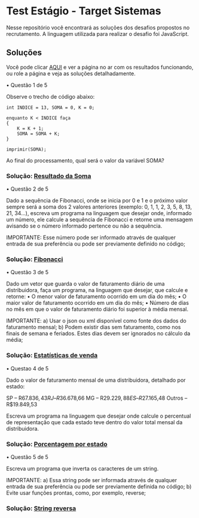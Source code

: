 # Test Estágio - Target Sistemas

Nesse repositório você encontrará as soluções dos desafios propostos no recrutamento. 
A linguagem utilizada para realizar o desafio foi JavaScript.


## Soluções

Você pode clicar [AQUI](https://alanafergs.github.io/teste-estagio-target) e ver a página no ar com os resultados funcionando, ou role a página e veja as soluções detalhadamente. 
<br/>

• Questão 1 de 5

Observe o trecho de código abaixo:

    int INDICE = 13, SOMA = 0, K = 0;

    enquanto K < INDICE faça
    {
    	K = K + 1;
    	SOMA = SOMA + K;
    }

    imprimir(SOMA);

Ao final do processamento, qual será o valor da variável SOMA?

### Solução: [Resultado da Soma](https://github.com/alanafergs/teste-estagio-target/blob/main/scripts/sumResult.js)

• Questão 2 de 5

Dado a sequência de Fibonacci, onde se inicia por 0 e 1 e o próximo valor sempre será a soma dos 2 valores anteriores (exemplo: 0, 1, 1, 2, 3, 5, 8, 13, 21, 34...), escreva um programa na linguagem que desejar onde, informado um número, ele calcule a sequência de Fibonacci e retorne uma mensagem avisando se o número informado pertence ou não a sequência.

IMPORTANTE:
Esse número pode ser informado através de qualquer entrada de sua preferência ou pode ser previamente definido no código;
### Solução: [Fibonacci](https://github.com/alanafergs/teste-estagio-target/blob/main/scripts/isFibonacci.js)

• Questão 3 de 5

Dado um vetor que guarda o valor de faturamento diário de uma distribuidora, faça um programa, na linguagem que desejar, que calcule e retorne:
   • O menor valor de faturamento ocorrido em um dia do mês;
   • O maior valor de faturamento ocorrido em um dia do mês;
   • Número de dias no mês em que o valor de faturamento diário foi superior à média mensal.

IMPORTANTE:
a) Usar o json ou xml disponível como fonte dos dados do faturamento mensal;
b) Podem existir dias sem faturamento, como nos finais de semana e feriados. Estes dias devem ser ignorados no cálculo da média;
### Solução: [Estatísticas de venda](https://github.com/alanafergs/teste-estagio-target/blob/main/scripts/billStatus.js)

• Questao 4 de 5

Dado o valor de faturamento mensal de uma distribuidora, detalhado por estado:

   SP – R$67.836,43
   RJ – R$36.678,66
   MG – R$29.229,88
   ES – R$27.165,48
   Outros – R$19.849,53

Escreva um programa na linguagem que desejar onde calcule o percentual de representação que cada estado teve dentro do valor total mensal da distribuidora.
### Solução: [Porcentagem por estado](https://github.com/alanafergs/teste-estagio-target/blob/main/scripts/stateShare.js)

• Questão 5 de 5

Escreva um programa que inverta os caracteres de um string.

IMPORTANTE:
a) Essa string pode ser informada através de qualquer entrada de sua preferência ou pode ser previamente definida no código;
b) Evite usar funções prontas, como, por exemplo, reverse;
### Solução: [String reversa](https://github.com/alanafergs/teste-estagio-target/blob/main/scripts/reverseWord.js)


